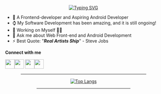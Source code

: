 <div align=center>
  
  [![Typing SVG](https://readme-typing-svg.herokuapp.com?font=&color=%23F70A04&center=true&lines=<+Hello+World%F0%9F%91%8B,+My+Universe!+/>)](https://git.io/typing-svg)  
</div>

- 🌱 A Frontend-developer and Aspiring Android Developer
- ⌚ My Software Development has been amazing, and it is still ongoing!
- 🔭 Working on Myself 🌟🌟
- 💬 Ask me about Web Front-end and Android Development
- ⚡ Best Quote: "<strong><em>Real Artists Ship</em></strong>" - Steve Jobs

**Connect with me**

<img height=30 width=30 src="https://cdn.jsdelivr.net/gh/devicons/devicon/icons/linkedin/linkedin-original.svg" /><img height=30 width=30 src="https://cdn.jsdelivr.net/gh/devicons/devicon/icons/twitter/twitter-original.svg" />
<img height=30 width=30 src="https://user-images.githubusercontent.com/77758884/171897806-3e20ecb8-7f68-4813-9093-a9b1c65fdd4f.png" ><img height=30 width=30 src="https://user-images.githubusercontent.com/77758884/171907062-e3342a31-7afa-4b2e-9ae8-877a948fa67e.png" >


<!-- here      -->
 
<div align=center>         
   
<hr width="80%">
  
[![Top Langs](https://github-readme-stats.vercel.app/api/top-langs/?username=danny-votez&theme=omni&am&layout=compact&langs_count=10&hide=jupyter%20notebook)](https://github.com/danny-votez/github-readme-stats)  
  
<hr width="60%">    
  
 </div>
